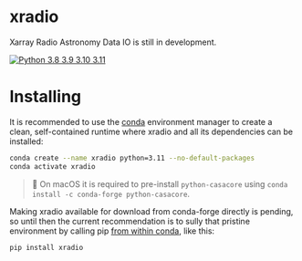 # xradio
Xarray Radio Astronomy Data IO is still in development.

[![Python 3.8 3.9 3.10 3.11](https://img.shields.io/badge/python-3.8%20%7C%203.9%20%7C%203.10%20%7C%203.11-blue)](https://www.python.org/downloads/release/python-380/)

# Installing
It is recommended to use the [conda](https://docs.conda.io/projects/conda/en/latest/) environment manager to create a clean, self-contained runtime where xradio and all its dependencies can be installed:
```sh
conda create --name xradio python=3.11 --no-default-packages
conda activate xradio

```
> 📝 On macOS it is required to pre-install `python-casacore` using `conda install -c conda-forge python-casacore`.

Making xradio available for download from conda-forge directly is pending, so until then the current recommendation is to sully that pristine environment by calling pip [from within conda](https://www.anaconda.com/blog/using-pip-in-a-conda-environment), like this:
```sh
pip install xradio
```
